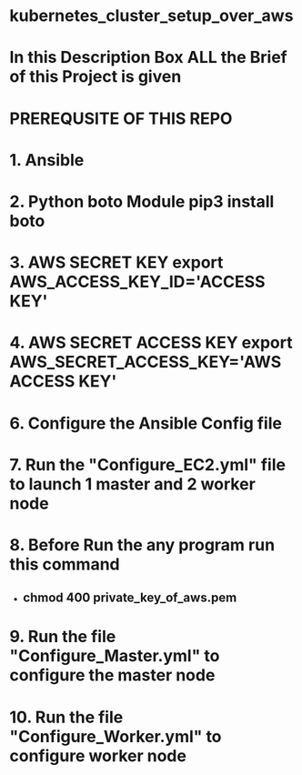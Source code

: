 # kubernetes_cluster_setup_over_aws
# In this Description Box ALL the Brief of this Project is given
# PREREQUSITE OF THIS REPO
 # 1.  Ansible
# 2. Python boto Module pip3 install boto
# 3. AWS SECRET KEY export AWS_ACCESS_KEY_ID='ACCESS KEY'
# 4. AWS SECRET ACCESS KEY export AWS_SECRET_ACCESS_KEY='AWS ACCESS KEY'
# 6. Configure the Ansible Config file
# 7. Run the "Configure_EC2.yml" file to launch 1 master and 2 worker node
# 8. Before Run the any program run this command
* ## chmod 400 private_key_of_aws.pem 
# 9. Run the file "Configure_Master.yml" to configure the master node
# 10. Run the file "Configure_Worker.yml" to configure worker node
